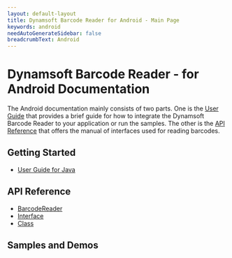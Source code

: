 ```yaml
---
layout: default-layout
title: Dynamsoft Barcode Reader for Android - Main Page
keywords: android
needAutoGenerateSidebar: false
breadcrumbText: Android
---
```



# Dynamsoft Barcode Reader - for Android Documentation

The Android documentation mainly consists of two parts. One is the [User Guide](#getting-started) that provides a brief guide for how to integrate the Dynamsoft Barcode Reader to your application or run the samples. The other is the [API Reference](#api-reference) that offers the manual of interfaces used for reading barcodes.



## Getting Started
- [User Guide for Java](user-guide.md)

## API Reference
- [BarcodeReader](api-reference/#barcodereader-methods)
- [Interface](api-reference/#interface)
- [Class](api-reference/#classes)

## Samples and Demos